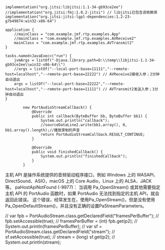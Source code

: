     implementation("org.jitsi:libjitsi:1.1-34-gb93ce2ee")
    //implementation("org.jitsi:fmj:1.0.2-jitsi") // libjitsi已包含该依赖库
    implementation("org.jitsi:jitsi-lgpl-dependencies:1.2-23-g7b49874:win32-x86-64")
```
application {
    //mainClass = "com.example.jmf.rtp.examples.App"
    //mainClass = "com.example.jmf.rtp.examples.AVReceive2"
    mainClass = "com.example.jmf.rtp.examples.AVTransmit2"
}

tasks.named<JavaExec>("run") { 
    jvmArgs = listOf("-Djava.library.path=D:\\temp\\libjitsi-1.1-34-gb93ce2ee\\win32-x86-64\\")
    //args = listOf("--local-port-base=11111","--remote-host=localhost","--remote-port-base=22222") // AVReceive2接收入参；2分钟自动退出
    args = listOf("--local-port-base=22222","--remote-host=localhost","--remote-port-base=11111") // AVTransmit2发送入参；1分钟自动退出
}
```
            
            new PortAudioStreamCallback() {
                @Override
                public int callback(ByteBuffer bb, ByteBuffer bb1) {
                    System.out.println("callback");
                    //sourceDataLine2.write(bb1.array(), 0, bb1.array().length);//播放录制的声音
                    return PortAudioStreamCallback.RESULT_CONTINUE;
                }

                @Override
                public void finishedCallback() {
                    System.out.println("finishedCallback");
                }
            }


主机 API 是操作系统提供的音频驱动程序接口，例如 Windows 上的 WASAPI、DirectSound、ASIO，macOS 上的 Core Audio，Linux 上的 ALSA、JACK 等。
paHostApiNotFound (-9977)：
当调用 Pa_OpenStream() 或其他需要指定主机 API 的 PortAudio 函数时，如果 PortAudio 无法找到指定的主机 API，就会返回此错误。
这个错误，经常发生在，使用Pa_OpenStream()，但是没有使用Pa_OpenDefaultStream()，并且没有正确的设置PaStreamParameters。


//            var fpb = PortAudioStream.class.getDeclaredField("framesPerBuffer");
//            fpb.setAccessible(true);
//            framesPerBuffer = (int) fpb.get(p2);
//            System.out.println(framesPerBuffer);
//            var sf = PortAudioStream.class.getDeclaredField("stream");
//            sf.setAccessible(true);
//            stream = (long) sf.get(p2);
//            System.out.println(stream);
